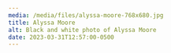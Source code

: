 ```yaml
---
media: /media/files/alyssa-moore-768x680.jpg
title: Alyssa Moore
alt: Black and white photo of Alyssa Moore
date: 2023-03-31T12:57:00-0500
---
```

